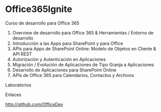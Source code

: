 # Office365Ignite
Curso de desarrollo para Office 365

1. Overview de desarrollo para Office 365 & Herramientas / Entorno de desarrollo
2. Introducción a las Apps para SharePoint y para Office
3. APIs para Apps de SharePoint Online: Modelo de Objetos en Cliente & API REST
4. Autorización y Autenticación en Aplicaciones
5. Migración / Evolución de Aplicaciones de Tipo Granja a Aplicaciones 
6. Desarrollo de Aplicaciones para SharePoint Online
7. APIs de Office 365 para Calendarios, Contactos y Archivos 

Laboratorios

Enlaces

http://github.com/OfficeDev



